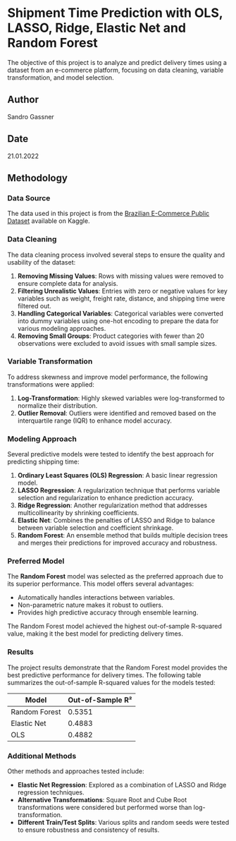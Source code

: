 # Shipment Time Prediction with OLS, LASSO, Ridge, Elastic Net and Random Forest

The objective of this project is to analyze and predict delivery times using a dataset from an e-commerce platform, focusing on data cleaning, variable transformation, and model selection.

## Author

Sandro Gassner

## Date

21.01.2022

## Methodology

### Data Source

The data used in this project is from the [Brazilian E-Commerce Public Dataset](https://www.kaggle.com/datasets/olistbr/Brazilian-ecommerce) available on Kaggle.

### Data Cleaning

The data cleaning process involved several steps to ensure the quality and usability of the dataset:

1. **Removing Missing Values**: Rows with missing values were removed to ensure complete data for analysis.
2. **Filtering Unrealistic Values**: Entries with zero or negative values for key variables such as weight, freight rate, distance, and shipping time were filtered out.
3. **Handling Categorical Variables**: Categorical variables were converted into dummy variables using one-hot encoding to prepare the data for various modeling approaches.
4. **Removing Small Groups**: Product categories with fewer than 20 observations were excluded to avoid issues with small sample sizes.

### Variable Transformation

To address skewness and improve model performance, the following transformations were applied:

1. **Log-Transformation**: Highly skewed variables were log-transformed to normalize their distribution.
2. **Outlier Removal**: Outliers were identified and removed based on the interquartile range (IQR) to enhance model accuracy.

### Modeling Approach

Several predictive models were tested to identify the best approach for predicting shipping time:

1. **Ordinary Least Squares (OLS) Regression**: A basic linear regression model.
2. **LASSO Regression**: A regularization technique that performs variable selection and regularization to enhance prediction accuracy.
3. **Ridge Regression**: Another regularization method that addresses multicollinearity by shrinking coefficients.
4. **Elastic Net**: Combines the penalties of LASSO and Ridge to balance between variable selection and coefficient shrinkage.
5. **Random Forest**: An ensemble method that builds multiple decision trees and merges their predictions for improved accuracy and robustness.

### Preferred Model

The **Random Forest** model was selected as the preferred approach due to its superior performance. This model offers several advantages:

- Automatically handles interactions between variables.
- Non-parametric nature makes it robust to outliers.
- Provides high predictive accuracy through ensemble learning.

The Random Forest model achieved the highest out-of-sample R-squared value, making it the best model for predicting delivery times.

### Results

The project results demonstrate that the Random Forest model provides the best predictive performance for delivery times. The following table summarizes the out-of-sample R-squared values for the models tested:

| Model          | Out-of-Sample R² |
|----------------|------------------|
| Random Forest  | 0.5351           |
| Elastic Net    | 0.4883           |
| OLS            | 0.4882           |

### Additional Methods

Other methods and approaches tested include:

- **Elastic Net Regression**: Explored as a combination of LASSO and Ridge regression techniques.
- **Alternative Transformations**: Square Root and Cube Root transformations were considered but performed worse than log-transformation.
- **Different Train/Test Splits**: Various splits and random seeds were tested to ensure robustness and consistency of results.
